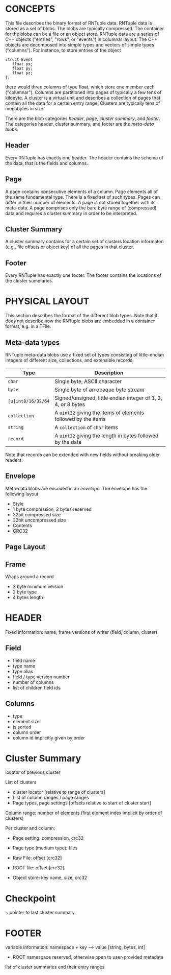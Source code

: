 CONCEPTS
========

This file describes the binary format of RNTuple data.
RNTuple data is stored as a set of blobs.
The blobs are typically compressed.
The container for the blobs can be a file or an object store.
RNTuple data are a series of C++ objects ("entries", "rows", or "events") in columnar layout.
The C++ objects are decomposed into simple types and vectors of simple types ("columns").
For instance, to store entries of the object

    struct Event
       float px;
       float py;
       float pz;
    };

there would three columns of type float, which store one member each ("columnar").
Columns are partitioned into pages of typically a few tens of kilobyte.
A cluster is a virtual unit and describes a collection of pages that contain all the data for a certain entry range.
Clusters are typically tens of megabytes in size.

There are the blob categories _header_, _page_, _cluster summary_, and _footer_.
The categories header, cluster summary, and footer are the _meta-data blobs_.

Header
------
Every RNTuple has exactly one header.
The header contains the schema of the data, that is the fields and columns.

Page
----
A page contains consecutive elements of a column.
Page elements all of the same fundamental type.
There is a fixed set of such types.
Pages can differ in their number of elements.
A page is not stored together with its meta-data.
A page comprises only the bare byte range of (compressed) data and requires a cluster summary in order to be interpreted.

Cluster Summary
---------------
A cluster summary contains for a certain set of clusters location informaton (e.g., file offsets or object key)
of all the pages in that cluster.

Footer
------
Every RNTuple has exactly one footer.
The footer contains the locations of the cluster summaries.


PHYSICAL LAYOUT
===============

This section describes the format of the different blob types.
Note that it does not describe how the RNTuple blobs are embedded in a container format, e.g. in a TFile.

Meta-data types
---------------

RNTuple meta-data blobs use a fixed set of types
consisting of little-endian integers of different size, collections, and extensible records.

| Type               | Description
|--------------------|------------
| `char`             | Single byte, ASCII character
| `byte`             | Single byte of an opaque byte stream
| `[u]int8/16/32/64` | Signed/unsigned, little endian integer of 1, 2, 4, or 8 bytes
| `collection`       | A `uint32` giving the items of elements followed by the items
| `string`           | A `collection` of `char` items
| `record`           | A `uint32` giving the length in bytes followed by the data

Note that records can be extended with new fields without breaking older readers.


Envelope
--------

Meta-data blobs are encoded in an _envelope_.
The envelope has the following layout

  - Style
  - 1 byte compression, 2 bytes reserved
  - 32bit compressed size
  - 32bit uncompressed size
  - Contents
  - CRC32


Page Layout
-----------

Frame
-----

Wraps around a record
  - 2 byte minimum version
  - 2 byte type
  - 4 bytes length


HEADER
======

Fixed information: name, frame versions of writer (field, column, cluster)

Field
-----
  - field name
  - type name
  - type alias
  - field / type version number
  - number of columns
  - list of children field ids

Columns
-------
  - type
  - element size
  - is sorted
  - column order
  - column id implicitly given by order

Cluster Summary
===============

locator of previous cluster

List of clusters
  - cluster locator [relative to range of clusters]
  - List of column ranges / page ranges
  - Page types, page settings [offsets relative to start of cluster start]

Column range: number of elements (first element index implicit by order of clusters)

Per cluster and column:
  - Page setting: compression, crc32
  - Page type (medium type): files

  - Raw File: offset [crc32]
  - ROOT file: offset [crc32]
  - Object store: key name, size, crc32


Checkpoint
==========

~ pointer to last cluster summary

FOOTER
======

variable information: namespace + key --> value [string, bytes, int]
  - ROOT namespace reserved, otherwise open to user-provided metadata

list of cluster summaries end their entry ranges
